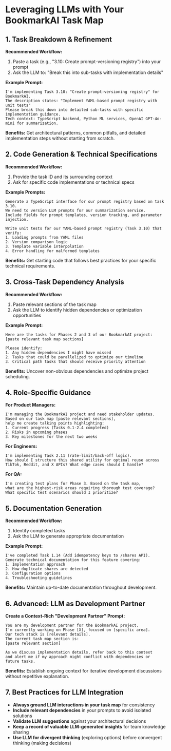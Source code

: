 # Leveraging LLMs with Your BookmarkAI Task Map

## 1. Task Breakdown & Refinement

**Recommended Workflow:**
1. Paste a task (e.g., "3.10: Create prompt-versioning registry") into your prompt
2. Ask the LLM to: "Break this into sub-tasks with implementation details"

**Example Prompt:**
```
I'm implementing Task 3.10: "Create prompt-versioning registry" for BookmarkAI.
The description states: "Implement YAML-based prompt registry with unit tests"
Please break this down into detailed sub-tasks with specific implementation guidance.
Tech context: TypeScript backend, Python ML services, OpenAI GPT-4o-mini for summarization.
```

**Benefits:** Get architectural patterns, common pitfalls, and detailed implementation steps without starting from scratch.

## 2. Code Generation & Technical Specifications

**Recommended Workflow:**
1. Provide the task ID and its surrounding context
2. Ask for specific code implementations or technical specs

**Example Prompts:**
```
Generate a TypeScript interface for our prompt registry based on task 3.10. 
We need to version LLM prompts for our summarization service.
Include fields for prompt templates, version tracking, and parameter injection.
```

```
Write unit tests for our YAML-based prompt registry (Task 3.10) that verify:
1. Loading prompts from YAML files
2. Version comparison logic
3. Template variable interpolation
4. Error handling for malformed templates
```

**Benefits:** Get starting code that follows best practices for your specific technical requirements.

## 3. Cross-Task Dependency Analysis

**Recommended Workflow:**
1. Paste relevant sections of the task map
2. Ask the LLM to identify hidden dependencies or optimization opportunities

**Example Prompt:**
```
Here are the tasks for Phases 2 and 3 of our BookmarkAI project:
[paste relevant task map sections]

Please identify:
1. Any hidden dependencies I might have missed
2. Tasks that could be parallelized to optimize our timeline
3. Critical path tasks that should receive priority attention
```

**Benefits:** Uncover non-obvious dependencies and optimize project scheduling.

## 4. Role-Specific Guidance

**For Product Managers:**
```
I'm managing the BookmarkAI project and need stakeholder updates.
Based on our task map [paste relevant sections], 
help me create talking points highlighting:
1. Current progress (Tasks 0.1-2.4 completed)
2. Risks in upcoming phases
3. Key milestones for the next two weeks
```

**For Engineers:**
```
I'm implementing Task 2.11 (rate-limit/back-off logic).
How should I structure this shared utility for optimal reuse across
TikTok, Reddit, and X APIs? What edge cases should I handle?
```

**For QA:**
```
I'm creating test plans for Phase 3. Based on the task map,
what are the highest-risk areas requiring thorough test coverage?
What specific test scenarios should I prioritize?
```

## 5. Documentation Generation

**Recommended Workflow:**
1. Identify completed tasks
2. Ask the LLM to generate appropriate documentation

**Example Prompt:**
```
I've completed Task 1.14 (Add idempotency keys to /shares API).
Generate technical documentation for this feature covering:
1. Implementation approach
2. How duplicate shares are detected
3. Configuration options
4. Troubleshooting guidelines
```

**Benefits:** Maintain up-to-date documentation throughout development.

## 6. Advanced: LLM as Development Partner

**Create a Context-Rich "Development Partner" Prompt:**
```
You are my development partner for the BookmarkAI project.
I'm currently working on Phase [X], focused on [specific area].
Our tech stack is [relevant details].
The current task map section is:
[paste relevant section]

As we discuss implementation details, refer back to this context
and alert me if my approach might conflict with dependencies or
future tasks.
```

**Benefits:** Establish ongoing context for iterative development discussions without repetitive explanation.

## 7. Best Practices for LLM Integration

- **Always ground LLM interactions in your task map** for consistency
- **Include relevant dependencies** in your prompts to avoid isolated solutions
- **Validate LLM suggestions** against your architectural decisions
- **Keep a record of valuable LLM-generated insights** for team knowledge sharing
- **Use LLM for divergent thinking** (exploring options) before convergent thinking (making decisions)
